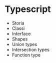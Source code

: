 # Typescript
- Storia
- Classi
- Interface
- Shapes
- Union types
- Intersection types
- Function type
